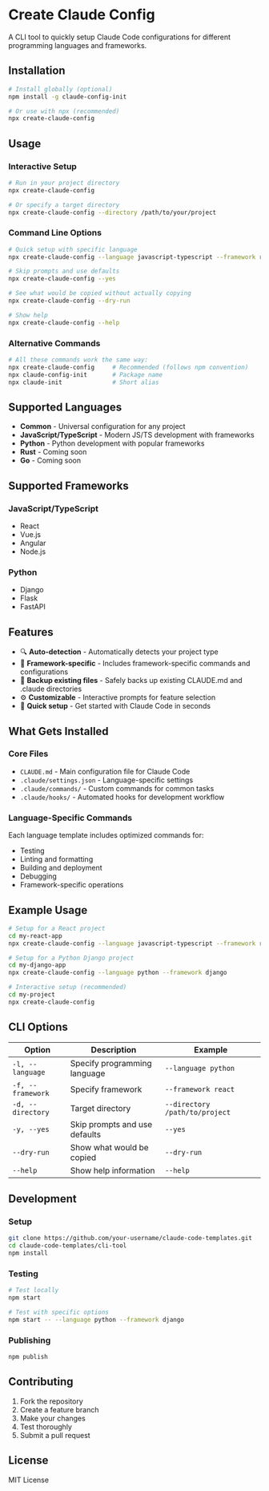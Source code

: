 # Create Claude Config

A CLI tool to quickly setup Claude Code configurations for different programming languages and frameworks.

## Installation

```bash
# Install globally (optional)
npm install -g claude-config-init

# Or use with npx (recommended)
npx create-claude-config
```

## Usage

### Interactive Setup
```bash
# Run in your project directory
npx create-claude-config

# Or specify a target directory
npx create-claude-config --directory /path/to/your/project
```

### Command Line Options
```bash
# Quick setup with specific language
npx create-claude-config --language javascript-typescript --framework react

# Skip prompts and use defaults
npx create-claude-config --yes

# See what would be copied without actually copying
npx create-claude-config --dry-run

# Show help
npx create-claude-config --help
```

### Alternative Commands
```bash
# All these commands work the same way:
npx create-claude-config     # Recommended (follows npm convention)
npx claude-config-init       # Package name
npx claude-init              # Short alias
```

## Supported Languages

- **Common** - Universal configuration for any project
- **JavaScript/TypeScript** - Modern JS/TS development with frameworks
- **Python** - Python development with popular frameworks
- **Rust** - Coming soon
- **Go** - Coming soon

## Supported Frameworks

### JavaScript/TypeScript
- React
- Vue.js
- Angular
- Node.js

### Python
- Django
- Flask
- FastAPI

## Features

- 🔍 **Auto-detection** - Automatically detects your project type
- 🎯 **Framework-specific** - Includes framework-specific commands and configurations
- 💾 **Backup existing files** - Safely backs up existing CLAUDE.md and .claude directories
- ⚙️ **Customizable** - Interactive prompts for feature selection
- 🚀 **Quick setup** - Get started with Claude Code in seconds

## What Gets Installed

### Core Files
- `CLAUDE.md` - Main configuration file for Claude Code
- `.claude/settings.json` - Language-specific settings
- `.claude/commands/` - Custom commands for common tasks
- `.claude/hooks/` - Automated hooks for development workflow

### Language-Specific Commands
Each language template includes optimized commands for:
- Testing
- Linting and formatting
- Building and deployment
- Debugging
- Framework-specific operations

## Example Usage

```bash
# Setup for a React project
cd my-react-app
npx create-claude-config --language javascript-typescript --framework react

# Setup for a Python Django project
cd my-django-app
npx create-claude-config --language python --framework django

# Interactive setup (recommended)
cd my-project
npx create-claude-config
```

## CLI Options

| Option | Description | Example |
|--------|-------------|---------|
| `-l, --language` | Specify programming language | `--language python` |
| `-f, --framework` | Specify framework | `--framework react` |
| `-d, --directory` | Target directory | `--directory /path/to/project` |
| `-y, --yes` | Skip prompts and use defaults | `--yes` |
| `--dry-run` | Show what would be copied | `--dry-run` |
| `--help` | Show help information | `--help` |

## Development

### Setup
```bash
git clone https://github.com/your-username/claude-code-templates.git
cd claude-code-templates/cli-tool
npm install
```

### Testing
```bash
# Test locally
npm start

# Test with specific options
npm start -- --language python --framework django
```

### Publishing
```bash
npm publish
```

## Contributing

1. Fork the repository
2. Create a feature branch
3. Make your changes
4. Test thoroughly
5. Submit a pull request

## License

MIT License